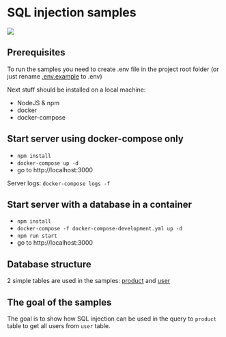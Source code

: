 # SQL injection samples
![](https://github.com/ilya-markevich/sql-injection-sample/workflows/Sql%20injection%20sample%20building/badge.svg)

## Prerequisites
To run the samples you need to create .env file in the project root folder (or just rename [.env.example](.env.example) to .env) 

Next stuff should be installed on a local machine: 
- NodeJS & npm
- docker
- docker-compose

## Start server using docker-compose only
- ````npm install````
- ````docker-compose up -d````
- go to http://localhost:3000

Server logs: ````docker-compose logs -f````

## Start server with a database in a container 
- ````npm install````
- ````docker-compose -f docker-compose-development.yml up -d````
- ````npm run start````
- go to http://localhost:3000

## Database structure
2 simple tables are used in the samples: [product](src/db/migrations/create-products-table.js) and [user](src/db/migrations/create-user-table.js)

## The goal of the samples
The goal is to show how SQL injection can be used in the query to `product` table to get all users from `user` table.
